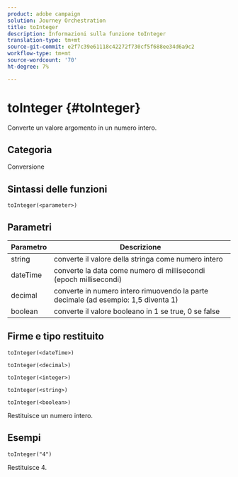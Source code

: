 ```yaml
---
product: adobe campaign
solution: Journey Orchestration
title: toInteger
description: Informazioni sulla funzione toInteger
translation-type: tm+mt
source-git-commit: e2f7c39e61118c42272f730cf5f688ee34d6a9c2
workflow-type: tm+mt
source-wordcount: '70'
ht-degree: 7%

---
```



# toInteger {#toInteger}

Converte un valore argomento in un numero intero.

## Categoria

Conversione

## Sintassi delle funzioni

`toInteger(<parameter>)`

## Parametri

| Parametro | Descrizione |
|--- |--- |
| string | converte il valore della stringa come numero intero |
| dateTime | converte la data come numero di millisecondi (epoch millisecondi) |
| decimal | converte in numero intero rimuovendo la parte decimale (ad esempio: 1,5 diventa 1) |
| boolean | converte il valore booleano in 1 se true, 0 se false |

## Firme e tipo restituito

`toInteger(<dateTime>)`

`toInteger(<decimal>)`

`toInteger(<integer>)`

`toInteger(<string>)`

`toInteger(<boolean>)`

Restituisce un numero intero.

## Esempi

`toInteger("4")`

Restituisce 4.
